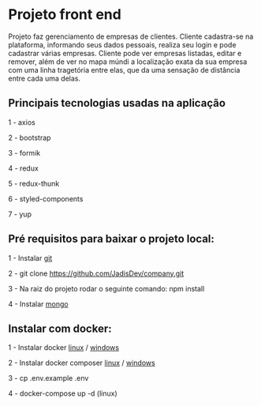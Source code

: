 # Projeto front end

Projeto faz gerenciamento de empresas de clientes. Cliente cadastra-se na plataforma, informando seus dados
pessoais, realiza seu login e pode cadastrar várias empresas. Cliente pode ver empresas listadas, editar e remover,
além de ver no mapa múndi a localização exata da sua empresa com uma linha tragetória entre elas, que da uma sensação de
distância entre cada uma delas.  

## Principais tecnologias usadas na aplicação

1 - axios

2 - bootstrap

3 - formik

4 - redux

5 - redux-thunk

6 - styled-components

7 - yup

## Pré requisitos para baixar o projeto local:

1 - Instalar [git](https://git-scm.com/book/en/v2/Getting-Started-Installing-Git)

2 - git clone https://github.com/JadisDev/company.git

3 - Na raiz do projeto rodar o seguinte comando: npm install

4 - Instalar [mongo](https://www.mongodb.com/)

## Instalar com docker:

1 - Instalar docker [linux](https://docs.docker.com/engine/install/ubuntu/) / [windows](https://docs.docker.com/docker-for-windows/install/)

2 - Instalar docker composer [linux](https://docs.docker.com/compose/install/) / [windows](https://docs.docker.com/compose/install/)

3 - cp .env.example .env

4 - docker-compose up -d (linux)
